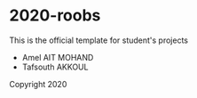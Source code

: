 # 2020-roobs 
This is the official template for student's projects

* Amel AIT MOHAND
* Tafsouth AKKOUL

Copyright 2020

